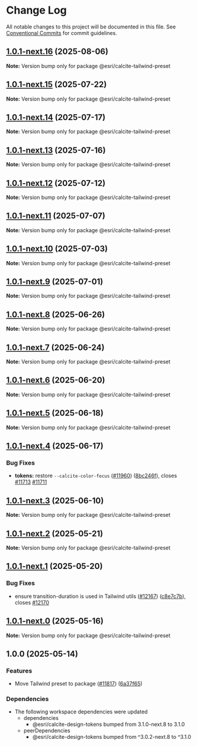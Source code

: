 # Change Log

All notable changes to this project will be documented in this file.
See [Conventional Commits](https://conventionalcommits.org) for commit guidelines.

## [1.0.1-next.16](https://github.com/Esri/calcite-design-system/compare/@esri/calcite-tailwind-preset@1.0.1-next.15...@esri/calcite-tailwind-preset@1.0.1-next.16) (2025-08-06)

**Note:** Version bump only for package @esri/calcite-tailwind-preset

## [1.0.1-next.15](https://github.com/Esri/calcite-design-system/compare/@esri/calcite-tailwind-preset@1.0.1-next.14...@esri/calcite-tailwind-preset@1.0.1-next.15) (2025-07-22)

**Note:** Version bump only for package @esri/calcite-tailwind-preset

## [1.0.1-next.14](https://github.com/Esri/calcite-design-system/compare/@esri/calcite-tailwind-preset@1.0.1-next.13...@esri/calcite-tailwind-preset@1.0.1-next.14) (2025-07-17)

**Note:** Version bump only for package @esri/calcite-tailwind-preset

## [1.0.1-next.13](https://github.com/Esri/calcite-design-system/compare/@esri/calcite-tailwind-preset@1.0.1-next.12...@esri/calcite-tailwind-preset@1.0.1-next.13) (2025-07-16)

**Note:** Version bump only for package @esri/calcite-tailwind-preset

## [1.0.1-next.12](https://github.com/Esri/calcite-design-system/compare/@esri/calcite-tailwind-preset@1.0.1-next.11...@esri/calcite-tailwind-preset@1.0.1-next.12) (2025-07-12)

**Note:** Version bump only for package @esri/calcite-tailwind-preset

## [1.0.1-next.11](https://github.com/Esri/calcite-design-system/compare/@esri/calcite-tailwind-preset@1.0.1-next.10...@esri/calcite-tailwind-preset@1.0.1-next.11) (2025-07-07)

**Note:** Version bump only for package @esri/calcite-tailwind-preset

## [1.0.1-next.10](https://github.com/Esri/calcite-design-system/compare/@esri/calcite-tailwind-preset@1.0.1-next.9...@esri/calcite-tailwind-preset@1.0.1-next.10) (2025-07-03)

**Note:** Version bump only for package @esri/calcite-tailwind-preset

## [1.0.1-next.9](https://github.com/Esri/calcite-design-system/compare/@esri/calcite-tailwind-preset@1.0.1-next.8...@esri/calcite-tailwind-preset@1.0.1-next.9) (2025-07-01)

**Note:** Version bump only for package @esri/calcite-tailwind-preset

## [1.0.1-next.8](https://github.com/Esri/calcite-design-system/compare/@esri/calcite-tailwind-preset@1.0.1-next.7...@esri/calcite-tailwind-preset@1.0.1-next.8) (2025-06-26)

**Note:** Version bump only for package @esri/calcite-tailwind-preset

## [1.0.1-next.7](https://github.com/Esri/calcite-design-system/compare/@esri/calcite-tailwind-preset@1.0.1-next.6...@esri/calcite-tailwind-preset@1.0.1-next.7) (2025-06-24)

**Note:** Version bump only for package @esri/calcite-tailwind-preset

## [1.0.1-next.6](https://github.com/Esri/calcite-design-system/compare/@esri/calcite-tailwind-preset@1.0.1-next.5...@esri/calcite-tailwind-preset@1.0.1-next.6) (2025-06-20)

**Note:** Version bump only for package @esri/calcite-tailwind-preset

## [1.0.1-next.5](https://github.com/Esri/calcite-design-system/compare/@esri/calcite-tailwind-preset@1.0.1-next.4...@esri/calcite-tailwind-preset@1.0.1-next.5) (2025-06-18)

**Note:** Version bump only for package @esri/calcite-tailwind-preset

## [1.0.1-next.4](https://github.com/Esri/calcite-design-system/compare/@esri/calcite-tailwind-preset@1.0.1-next.3...@esri/calcite-tailwind-preset@1.0.1-next.4) (2025-06-17)

### Bug Fixes

- **tokens:** restore `--calcite-color-focus` ([#11960](https://github.com/Esri/calcite-design-system/issues/11960)) ([8bc246f](https://github.com/Esri/calcite-design-system/commit/8bc246fa5085fec8d0a009631c8ed653f53a7136)), closes [#11713](https://github.com/Esri/calcite-design-system/issues/11713) [#11711](https://github.com/Esri/calcite-design-system/issues/11711)

## [1.0.1-next.3](https://github.com/Esri/calcite-design-system/compare/@esri/calcite-tailwind-preset@1.0.1-next.2...@esri/calcite-tailwind-preset@1.0.1-next.3) (2025-06-10)

**Note:** Version bump only for package @esri/calcite-tailwind-preset

## [1.0.1-next.2](https://github.com/Esri/calcite-design-system/compare/@esri/calcite-tailwind-preset@1.0.1-next.1...@esri/calcite-tailwind-preset@1.0.1-next.2) (2025-05-21)

**Note:** Version bump only for package @esri/calcite-tailwind-preset

## [1.0.1-next.1](https://github.com/Esri/calcite-design-system/compare/@esri/calcite-tailwind-preset@1.0.1-next.0...@esri/calcite-tailwind-preset@1.0.1-next.1) (2025-05-20)

### Bug Fixes

- ensure transition-duration is used in Tailwind utils ([#12167](https://github.com/Esri/calcite-design-system/issues/12167)) ([c8e7c7b](https://github.com/Esri/calcite-design-system/commit/c8e7c7ba04baaf9dd9eb123dd7c4d54ecba0547b)), closes [#12170](https://github.com/Esri/calcite-design-system/issues/12170)

## [1.0.1-next.0](https://github.com/Esri/calcite-design-system/compare/@esri/calcite-tailwind-preset@0.2.0-next.9...@esri/calcite-tailwind-preset@1.0.1-next.0) (2025-05-16)

**Note:** Version bump only for package @esri/calcite-tailwind-preset

## 1.0.0 (2025-05-14)

### Features

- Move Tailwind preset to package ([#11817](https://github.com/Esri/calcite-design-system/issues/11817)) ([6a37f65](https://github.com/Esri/calcite-design-system/commit/6a37f65b4105ff8fd769eb387592f644b13668cb))

### Dependencies

- The following workspace dependencies were updated
  - dependencies
    - @esri/calcite-design-tokens bumped from 3.1.0-next.8 to 3.1.0
  - peerDependencies
    - @esri/calcite-design-tokens bumped from ^3.0.2-next.8 to ^3.1.0
